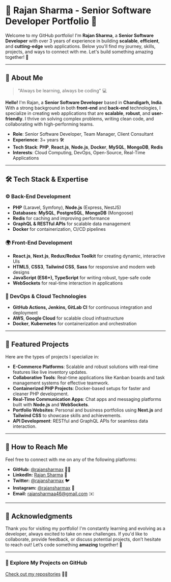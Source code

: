 # **🌟 Rajan Sharma - Senior Software Developer Portfolio** 🌟

Welcome to my GitHub portfolio! I'm **Rajan Sharma**, a **Senior Software Developer** with over 3 years of experience in building **scalable**, **efficient**, and **cutting-edge** web applications. Below you'll find my journey, skills, projects, and ways to connect with me. Let's build something amazing together! 🚀

---

## **🎯 About Me**  
> "Always be learning, always be coding" 💻  

**Hello!** I'm Rajan, a **Senior Software Developer** based in **Chandigarh, India**. With a strong background in both **front-end** and **back-end** technologies, I specialize in creating web applications that are **scalable**, **robust**, and **user-friendly**. I thrive on solving complex problems, writing clean code, and collaborating with high-performing teams.

- **Role**: Senior Software Developer, Team Manager, Client Consultant  
- **Experience**: 3+ years 🛠️  
- **Tech Stack**: **PHP**, **React.js**, **Node.js**, **Docker**, **MySQL**, **MongoDB**, **Redis**  
- **Interests**: Cloud Computing, DevOps, Open-Source, Real-Time Applications

---

## **🛠️ Tech Stack & Expertise**  
### **⚙️ Back-End Development**
- **PHP** (Laravel, Symfony), **Node.js** (Express, NestJS)
- **Databases**: **MySQL**, **PostgreSQL**, **MongoDB** (Mongoose)
- **Redis** for caching and improving performance
- **GraphQL & RESTful APIs** for scalable data management
- **Docker** for containerization, CI/CD pipelines

### **🌍 Front-End Development**
- **React.js**, **Next.js**, **Redux/Redux Toolkit** for creating dynamic, interactive UIs
- **HTML5**, **CSS3**, **Tailwind CSS**, **Sass** for responsive and modern web designs
- **JavaScript (ES6+), TypeScript** for writing robust, type-safe code
- **WebSockets** for real-time interaction in applications

### **🚀 DevOps & Cloud Technologies**
- **GitHub Actions, Jenkins, GitLab CI** for continuous integration and deployment
- **AWS**, **Google Cloud** for scalable cloud infrastructure
- **Docker**, **Kubernetes** for containerization and orchestration

---

## **🎨 Featured Projects**

Here are the types of projects I specialize in:

- **E-Commerce Platforms**: Scalable and robust solutions with real-time features like live inventory updates.
- **Collaborative Tools**: Real-time applications like Kanban boards and task management systems for effective teamwork.
- **Containerized PHP Projects**: Docker-based setups for faster and cleaner PHP development.
- **Real-Time Communication Apps**: Chat apps and messaging platforms built with **Node.js** and **WebSockets**.
- **Portfolio Websites**: Personal and business portfolios using **Next.js** and **Tailwind CSS** to showcase skills and achievements.
- **API Development**: RESTful and GraphQL APIs for seamless data interaction.

---

## **💬 How to Reach Me**

Feel free to connect with me on any of the following platforms:

- **GitHub:** [@rajansharmax](https://github.com/rajansharmax) 🧑‍💻  
- **LinkedIn:** [Rajan Sharma](https://www.linkedin.com/in/rajansharmax/) 💼  
- **Twitter:** [@rajansharmax](https://twitter.com/rajansharmax) 🐦  
- **Instagram:** [@rajansharmax](https://www.instagram.com/rajansharma.x) 📸  
- **Email:** [rajansharmaa46@gmail.com](mailto:rajansharmaa46@gmail.com) ✉️  

---

## **🎉 Acknowledgments**

Thank you for visiting my portfolio! I'm constantly learning and evolving as a developer, always excited to take on new challenges. If you'd like to collaborate, provide feedback, or discuss potential projects, don’t hesitate to reach out! Let’s code something **amazing** together! 🚀

---

### **🔗 Explore My Projects on GitHub**  
[Check out my repositories](https://github.com/rajansharmax) 👨‍💻
